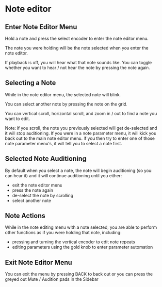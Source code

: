 # Note editor

## Enter Note Editor Menu

Hold a note and press the select encoder to enter the note editor menu. 

The note you were holding will be the note selected when you enter the note editor. 

If playback is off, you will hear what that note sounds like. You can toggle whether you want to hear / not hear the note by pressing the note again.

## Selecting a Note

While in the note editor menu, the selected note will blink. 

You can select another note by pressing the note on the grid. 

You can vertical scroll, horizontal scroll, and zoom in / out to find a note you want to edit.

Note: if you scroll, the note you previously selected will get de-selected and it will stop auditioning. If you were in a note parameter menu, it will kick you back out to the main note editor menu. If you then try to enter one of those note parameter menu's, it will tell you to select a note first.

## Selected Note Auditioning

By default when you select a note, the note will begin auditioning (so you can hear it) and it will continue auditioning until you either:
 - exit the note editor menu
 - press the note again
 - de-select the note by scrolling
 - select another note

## Note Actions

While in the note editing menu with a note selected, you are able to perform other functions as if you were holding that note, including:

- pressing and turning the vertical encoder to edit note repeats
- editing parameters using the gold knob to enter parameter automation

## Exit Note Editor Menu

You can exit the menu by pressing BACK to back out or you can press the greyed out Mute / Audition pads in the Sidebar